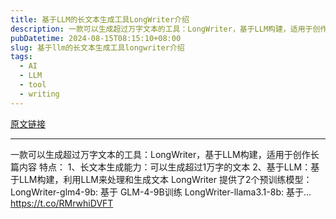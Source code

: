 ```yaml
---
title: 基于LLM的长文本生成工具LongWriter介绍
description: 一款可以生成超过万字文本的工具：LongWriter，基于LLM构建，适用于创作长篇内容 
pubDatetime: 2024-08-15T08:15:10+08:00
slug: 基于llm的长文本生成工具longwriter介绍
tags: 
  - AI
  - LLM
  - tool
  - writing
---
```


[原文链接](https://x.com/aigclink/status/1823711558415118672?s=12&t=D3VZWD30-f7ylSHW3OdYgQ)

---

一款可以生成超过万字文本的工具：LongWriter，基于LLM构建，适用于创作长篇内容 特点： 1、长文本生成能力：可以生成超过1万字的文本 2、基于LLM：基于LLM构建，利用LLM来处理和生成文本 LongWriter 提供了2个预训练模型： LongWriter-glm4-9b: 基于 GLM-4-9B训练 LongWriter-llama3.1-8b: 基于… https://t.co/RMrwhiDVFT
